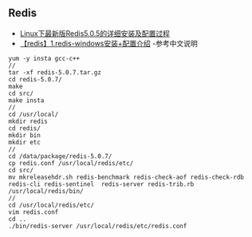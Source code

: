## Redis
- [Linux下最新版Redis5.0.5的详细安装及配置过程](https://blog.csdn.net/qq_36737803/article/details/90578860)
- [【redis】1.redis-windows安装+配置介绍](https://www.cnblogs.com/sxdcgaq8080/p/7204878.html) -参考中文说明
```
yum -y insta gcc-c++
//
tar -xf redis-5.0.7.tar.gz 
cd redis-5.0.7/
make
cd src/
make insta
//
cd /usr/local/
mkdir redis
cd redis/
mkdir bin
mkdir etc
//
cd /data/package/redis-5.0.7/
cp redis.conf /usr/local/redis/etc/
cd src/
mv mkreleasehdr.sh redis-benchmark redis-check-aof redis-check-rdb redis-cli redis-sentinel  redis-server redis-trib.rb /usr/local/redis/bin/
//
cd /usr/local/redis/etc/
vim redis.conf 
cd ..
./bin/redis-server /usr/local/redis/etc/redis.conf 

```